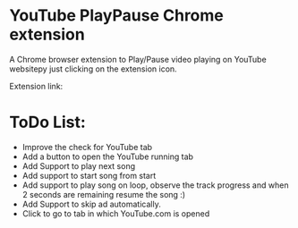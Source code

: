 # YouTube PlayPause Chrome extension

A Chrome browser extension to Play/Pause video playing on YouTube websitepy just clicking on the extension icon.

Extension link: 

# ToDo List:
- Improve the check for YouTube tab
- Add a button to open the YouTube running tab
- Add Support to play next song
- Add support to start song from start
- Add support to play song on loop, observe the track progress and when 2 seconds are remaining resume the song :)
- Add Support to skip ad automatically.
- Click to go to tab in which YouTube.com is opened
